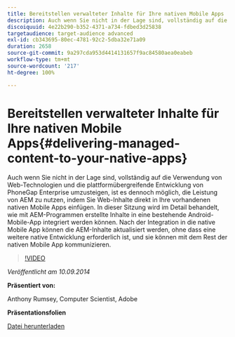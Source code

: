 ```yaml
---
title: Bereitstellen verwalteter Inhalte für Ihre nativen Mobile Apps
description: Auch wenn Sie nicht in der Lage sind, vollständig auf die Verwendung von Web-Technologien und die plattformübergreifende Entwicklung von PhoneGap Enterprise umzusteigen, ist es dennoch möglich, die Leistung von AEM zu nutzen, indem Sie Web-Inhalte direkt in Ihre vorhandenen nativen Mobile Apps einfügen. In dieser Sitzung wird im Detail behandelt, wie mit AEM-Programmen erstellte Inhalte in eine bestehende Android-Mobile-App integriert werden können. Nach der Integration in die native Mobile App können die AEM-Inhalte aktualisiert werden, ohne dass eine weitere native Entwicklung erforderlich ist, und sie können mit dem Rest der nativen Mobile App kommunizieren.
discoiquuid: 4e22b290-b352-4371-a734-fdbed3d25838
targetaudience: target-audience advanced
exl-id: cb343695-80ec-4781-92c2-5dba32e71a09
duration: 2658
source-git-commit: 9a297cda953d4414131657f9ac84580aea0eabeb
workflow-type: tm+mt
source-wordcount: '217'
ht-degree: 100%

---
```


# Bereitstellen verwalteter Inhalte für Ihre nativen Mobile Apps{#delivering-managed-content-to-your-native-apps}

Auch wenn Sie nicht in der Lage sind, vollständig auf die Verwendung von Web-Technologien und die plattformübergreifende Entwicklung von PhoneGap Enterprise umzusteigen, ist es dennoch möglich, die Leistung von AEM zu nutzen, indem Sie Web-Inhalte direkt in Ihre vorhandenen nativen Mobile Apps einfügen. In dieser Sitzung wird im Detail behandelt, wie mit AEM-Programmen erstellte Inhalte in eine bestehende Android-Mobile-App integriert werden können. Nach der Integration in die native Mobile App können die AEM-Inhalte aktualisiert werden, ohne dass eine weitere native Entwicklung erforderlich ist, und sie können mit dem Rest der nativen Mobile App kommunizieren.

>[!VIDEO](https://video.tv.adobe.com/v/19467/?quality=9)

*Veröffentlicht am 10.09.2014*

**Präsentiert von:**

Anthony Rumsey, Computer Scientist, Adobe

**Präsentationsfolien**

[Datei herunterladen](assets/9-10-2014-delivering-managed-content-to-your-native-apps.pdf)
<!--
[Get back to the Overview](https://helpx.adobe.com/experience-manager/kt/eseminars/gems/aem-index.html)
-->
